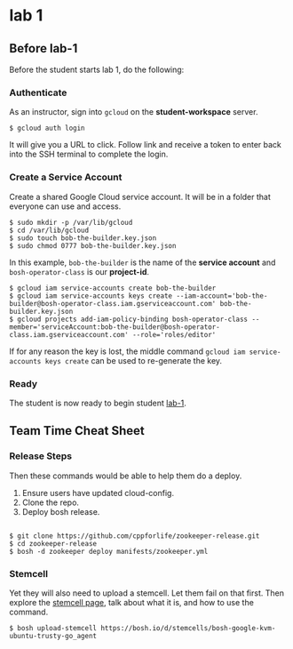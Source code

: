 # lab 1

## Before lab-1

Before the student starts lab 1, do the following:

### Authenticate

As an instructor, sign into `gcloud` on the **student-workspace** server.

```
$ gcloud auth login
```

It will give you a URL to click.  Follow link and receive a token to enter back into the SSH terminal to complete the login.

### Create a Service Account

Create a shared Google Cloud service account.  It will be in a folder that everyone can use and access.

```
$ sudo mkdir -p /var/lib/gcloud
$ cd /var/lib/gcloud
$ sudo touch bob-the-builder.key.json
$ sudo chmod 0777 bob-the-builder.key.json
```

In this example, `bob-the-builder` is the name of the **service account** and `bosh-operator-class` is our **project-id**.

```
$ gcloud iam service-accounts create bob-the-builder
$ gcloud iam service-accounts keys create --iam-account='bob-the-builder@bosh-operator-class.iam.gserviceaccount.com' bob-the-builder.key.json
$ gcloud projects add-iam-policy-binding bosh-operator-class --member='serviceAccount:bob-the-builder@bosh-operator-class.iam.gserviceaccount.com' --role='roles/editor'
```

If for any reason the key is lost, the middle command `gcloud iam service-accounts keys create` can be used to re-generate the key.

### Ready

The student is now ready to begin student [lab-1][lab-1].

## Team Time Cheat Sheet

### Release Steps

Then these commands would be able to help them do a deploy.

1. Ensure users have updated cloud-config.
2. Clone the repo.
3. Deploy bosh release.

```

$ git clone https://github.com/cppforlife/zookeeper-release.git
$ cd zookeeper-release
$ bosh -d zookeeper deploy manifests/zookeeper.yml
```

### Stemcell

Yet they will also need to upload a stemcell.  Let them fail on that first.
Then explore the [stemcell page][stemcell-page], talk about what it is, and how
to use the command.

```
$ bosh upload-stemcell https://bosh.io/d/stemcells/bosh-google-kvm-ubuntu-trusty-go_agent
```

[stemcell-page]: http://bosh.cloudfoundry.org/stemcells/bosh-google-kvm-ubuntu-trusty-go_agent
[lab-1]: https://github.com/starkandwayne/operator-workshop/tree/master/student/lab-1
